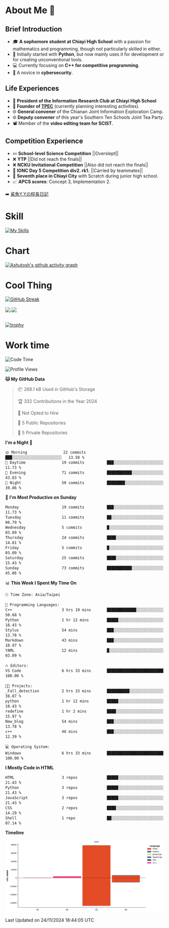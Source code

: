 # About Me 👋

## Brief Introduction
- 🎓 **A sophomore student at Chiayi High School** with a passion for mathematics and programming, though not particularly skilled in either.
- 🐍 Initially started with **Python**, but now mainly uses it for development or for creating unconventional tools.
- 💻 Currently focusing on **C++ for competitive programming**.
- 🔐 A novice in **cybersecurity**.

## Life Experiences
- 🧸 **President of the Information Research Club at Chiayi High School**
- 🌟 **Founder of [TPEC](https://discord.gg/b3XmEup5Nz)** (currently planning interesting activities).
- 🌐 **General convener** of the Chianan Joint Information Exploration Camp.
- 🌐 **Deputy convener** of this year's Southern Ten Schools Joint Tea Party.
- 📽️ Member of the **video editing team for SCIST**.

## Competition Experience
- 💤 **School-level Science Competition** ||Overslept||
- ❌ **YTP** ||Did not reach the finals||
- ❌ **NCKU Invitational Competition** ||Also did not reach the finals||
- 🥇 **IONC Day 5 Competition div2. rk1.** ||Carried by teammates||
- 🥉 **Seventh place in Chiayi City** with Scratch during junior high school.
- 📈 **APCS scores**: Concept 3, Implementation 2.

➡️ [鯊魚Y.Yの程長日記](https://larryeng.github.io/)

# Skill
[![My Skills](https://skillicons.dev/icons?i=blender,arduino,vscode,visualstudio,pr,github,git,c,cpp,py,html,css,js)](https://skillicons.dev)

# Chart
[![Ashutosh's github activity graph](https://github-readme-activity-graph.vercel.app/graph?username=Larryeng&bg_color=0d1117&color=f0f6fc&line=4493f8&point=b0b0b0&area=true&hide_border=true)](https://github.com/ashutosh00710/github-readme-activity-graph)

# Cool Thing

[![GitHub Streak](https://streak-stats.demolab.com/?user=Larryeng&theme=holi-theme)](https://git.io/streak-stats)

<a href="https://github.com/anuraghazra/github-readme-stats">
  <img height=200 align="center" src="https://github-readme-stats.vercel.app/api?username=Larryeng&theme=github_dark&rank_icon=icons" />
</a>
<a href="https://github.com/anuraghazra/convoychat">
  <img height=200 align="center" src="https://github-readme-stats.vercel.app/api/top-langs?username=Larryeng&layout=compact&langs_count=8&card_width=320&theme=github_dark" />
</a>

<br>

<br>

[![trophy](https://github-profile-trophy.vercel.app/?username=Larryeng&theme=darkhub)](https://github.com/ryo-ma/github-profile-trophy)
# Work time
<!--START_SECTION:waka-->
![Code Time](http://img.shields.io/badge/Code%20Time-296%20hrs%2030%20mins-blue)

![Profile Views](http://img.shields.io/badge/Profile%20Views-0-blue)

**🐱 My GitHub Data** 

> 📦 268.1 kB Used in GitHub's Storage 
 > 
> 🏆 332 Contributions in the Year 2024
 > 
> 🚫 Not Opted to Hire
 > 
> 📜 5 Public Repositories 
 > 
> 🔑 5 Private Repositories 
 > 
**I'm a Night 🦉** 

```text
🌞 Morning                22 commits          ███░░░░░░░░░░░░░░░░░░░░░░   13.58 % 
🌆 Daytime                19 commits          ███░░░░░░░░░░░░░░░░░░░░░░   11.73 % 
🌃 Evening                71 commits          ███████████░░░░░░░░░░░░░░   43.83 % 
🌙 Night                  50 commits          ████████░░░░░░░░░░░░░░░░░   30.86 % 
```
📅 **I'm Most Productive on Sunday** 

```text
Monday                   19 commits          ███░░░░░░░░░░░░░░░░░░░░░░   11.73 % 
Tuesday                  11 commits          ██░░░░░░░░░░░░░░░░░░░░░░░   06.79 % 
Wednesday                5 commits           █░░░░░░░░░░░░░░░░░░░░░░░░   03.09 % 
Thursday                 24 commits          ████░░░░░░░░░░░░░░░░░░░░░   14.81 % 
Friday                   5 commits           █░░░░░░░░░░░░░░░░░░░░░░░░   03.09 % 
Saturday                 25 commits          ████░░░░░░░░░░░░░░░░░░░░░   15.43 % 
Sunday                   73 commits          ███████████░░░░░░░░░░░░░░   45.06 % 
```


📊 **This Week I Spent My Time On** 

```text
🕑︎ Time Zone: Asia/Taipei

💬 Programming Languages: 
C++                      3 hrs 19 mins       █████████████░░░░░░░░░░░░   50.68 % 
Python                   1 hr 12 mins        █████░░░░░░░░░░░░░░░░░░░░   18.43 % 
Stylus                   54 mins             ███░░░░░░░░░░░░░░░░░░░░░░   13.78 % 
Markdown                 43 mins             ███░░░░░░░░░░░░░░░░░░░░░░   10.97 % 
YAML                     12 mins             █░░░░░░░░░░░░░░░░░░░░░░░░   03.09 % 

🔥 Editors: 
VS Code                  6 hrs 33 mins       █████████████████████████   100.00 % 

🐱‍💻 Projects: 
_Fall_detection          2 hrs 33 mins       ██████████░░░░░░░░░░░░░░░   38.87 % 
python                   1 hr 12 mins        █████░░░░░░░░░░░░░░░░░░░░   18.43 % 
redefine                 1 hr 2 mins         ████░░░░░░░░░░░░░░░░░░░░░   15.97 % 
New_blog                 54 mins             ███░░░░░░░░░░░░░░░░░░░░░░   13.78 % 
c++                      48 mins             ███░░░░░░░░░░░░░░░░░░░░░░   12.39 % 

💻 Operating System: 
Windows                  6 hrs 33 mins       █████████████████████████   100.00 % 
```

**I Mostly Code in HTML** 

```text
HTML                     3 repos             █████░░░░░░░░░░░░░░░░░░░░   21.43 % 
Python                   3 repos             █████░░░░░░░░░░░░░░░░░░░░   21.43 % 
JavaScript               3 repos             █████░░░░░░░░░░░░░░░░░░░░   21.43 % 
CSS                      2 repos             ████░░░░░░░░░░░░░░░░░░░░░   14.29 % 
Shell                    1 repo              ██░░░░░░░░░░░░░░░░░░░░░░░   07.14 % 
```



**Timeline**

![Lines of Code chart](https://raw.githubusercontent.com/Larryeng/Larryeng/main/assets/bar_graph.png)


 Last Updated on 24/11/2024 18:44:05 UTC
<!--END_SECTION:waka-->
